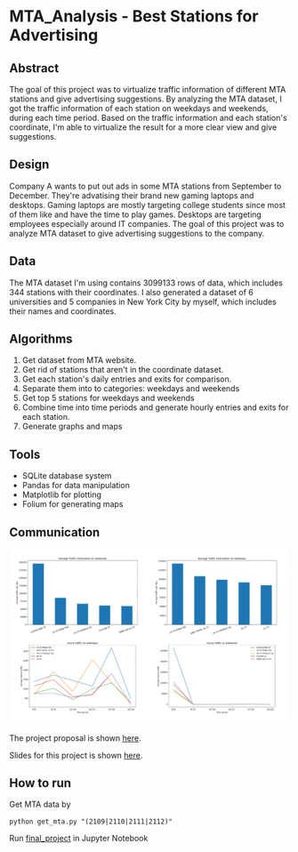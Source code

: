 # MTA_Analysis - Best Stations for Advertising

## Abstract

The goal of this project was to virtualize traffic information of different MTA
stations and give advertising suggestions. By analyzing the MTA dataset, I got
the traffic information of each station on weekdays and weekends, during each time
period. Based on the traffic information and each station's coordinate, I'm able
to virtualize the result for a more clear view and give suggestions.

## Design

Company A wants to put out ads in some MTA stations from September to December.
They're advatising their brand new gaming laptops and desktops. Gaming laptops
are mostly targeting college students since most of them like and have the time
to play games. Desktops are targeting employees especially around IT companies.
The goal of this project was to analyze MTA dataset to give advertising suggestions
to the company.

## Data

The MTA dataset I'm using contains 3099133 rows of data, which includes 344 stations
with their coordinates. I also generated a dataset of 6 universities and 5 companies
in New York City by myself, which includes their names and coordinates.

## Algorithms

1. Get dataset from MTA website.
2. Get rid of stations that aren't in the coordinate dataset.
3. Get each station's daily entries and exits for comparison.
4. Separate them into to categories: weekdays and weekends
5. Get top 5 stations for weekdays and weekends
6. Combine time into time periods and generate hourly entries and exits for each station.
7. Generate graphs and maps

## Tools

* SQLite database system
* Pandas for data manipulation
* Matplotlib for plotting
* Folium for generating maps

## Communication

<img src="Graph.jpg" alt="drawing" width="700"/>

The project proposal is shown [here](/proposal.md).

Slides for this project is shown [here](/slides.pdf).

## How to run

Get MTA data by
```
python get_mta.py "(2109|2110|2111|2112)"
```

Run [final_project](/final_project.ipynb) in Jupyter Notebook
